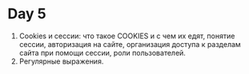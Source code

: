# Day 5

1. Cookies и сессии: что такое COOKIES и с чем их едят, понятие сессии, авторизация на сайте, организация доступа к разделам сайта при помощи сессии, роли пользователей.
2. Регулярные выражения.
